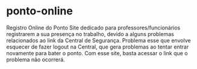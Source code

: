 # ponto-online
Registro Online do Ponto
Site dedicado para professores/funcionários registrarem a sua presença no trabalho, 
devido a alguns problemas relacionados ao link da Central de Segurança. Problema esse
que envolve esquecer de fazer logout na Central, que gera problemas ao tentar entrar 
novamente para bater o ponto. Com esse site, basta acessar o link que o problema não ocorrerá.
